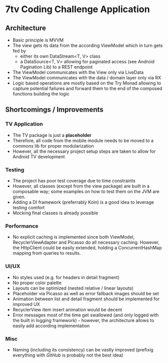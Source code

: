 # 7tv Coding Challenge Application

## Architecture
- Basic principle is MVVM
- The view gets its data from the according ViewModel which in turn gets fed by
    - either its own DataStream<T, V> class
    - a DataSource<T, V> allowing for paginated access (see Android Pagination Lib) to a REST endpoint
- The ViewModel communicates with the View only via LiveData
- The ViewModel communicates with the data / domain layer only via RX
- Logic based operations are mostly based on the Try Monad allowing to capture potential failures and forward them to the end of the composed functions building the logic

## Shortcomings / Improvements

### TV Application
- The TV package is just a **placeholder**
- Therefore, all code from the mobile module needs to be moved to a *commons* lib for proper modularization
- However, all the necessary project setup steps are taken to allow for Android TV development

### Testing
- The project has poor test coverage due to time constraints
- However, all classes (except from the view package) are built in a composable way; some examples on how to test them on the JVM are given.
- Adding a DI framework (preferrably Koin) is a good idea to leverage testing comfort
- Mocking final classes is already possible

### Performance
- No explicit caching is implemented since both ViewModel, RecyclerViewAdapter and Picasso do all necessary caching. However, the HttpClient could be easily extended, holding a ConcurrentHashMap mapping from queries to results.

### UI/UX

- No styles used (e.g. for headers in detail fragment)
- No proper color palette
- Layouts can be optimized (nested relative / linear layouts)
- Placeholder via Picasso as well as error fallback images should be set
- Animation between list and detail fragment should be implemented for improved UX
- RecyclerView item insert animation would be decent
- Error messages most of the time get swallowed (and only logged with the built in logging framework) - however, the architecture allows to easily add according implementation

### Misc

- Naming (including its consistency) can be vastly improved (prefixig everything with *GitHub* is probably not the best idea)
